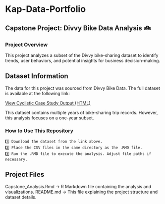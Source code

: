 # Kap-Data-Portfolio
## Capstone Project: Divvy Bike Data Analysis 🚲
### Project Overview
This project analyzes a subset of the Divvy bike-sharing dataset to identify trends, user behaviors, and potential insights for business decision-making.

## Dataset Information
The data for this project was sourced from Divvy Bike Data. The full dataset is available at the following link:

[View Cyclistic Case Study Output (HTML)](cyclistic_case_study.html)


This dataset contains multiple years of bike-sharing trip records. However, this analysis focuses on a one-year subset.

### How to Use This Repository
	1️⃣ Download the dataset from the link above.
	2️⃣ Place the CSV files in the same directory as the .RMD file.
	3️⃣ Run the .RMD file to execute the analysis. Adjust file paths if necessary.

## Project Files
Capstone_Analysis.Rmd → R Markdown file containing the analysis and visualizations.
README.md → This file explaining the project structure and dataset details.
